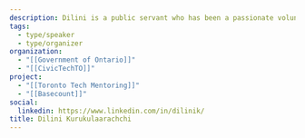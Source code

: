 ```yaml
---
description: Dilini is a public servant who has been a passionate volunteer within the civic tech community, serving as a co-organizer and participating in a number of civic tech initiatives over the past two years. Since 2018, she has founded and led a civic tech project that is supporting young people in transitional housing through tech skills mentoring.
tags:
  - type/speaker
  - type/organizer
organization:
  - "[[Government of Ontario]]"
  - "[[CivicTechTO]]"
project:
  - "[[Toronto Tech Mentoring]]"
  - "[[Basecount]]"
social:
  linkedin: https://www.linkedin.com/in/dilinik/
title: Dilini Kurukulaarachchi
---
```



